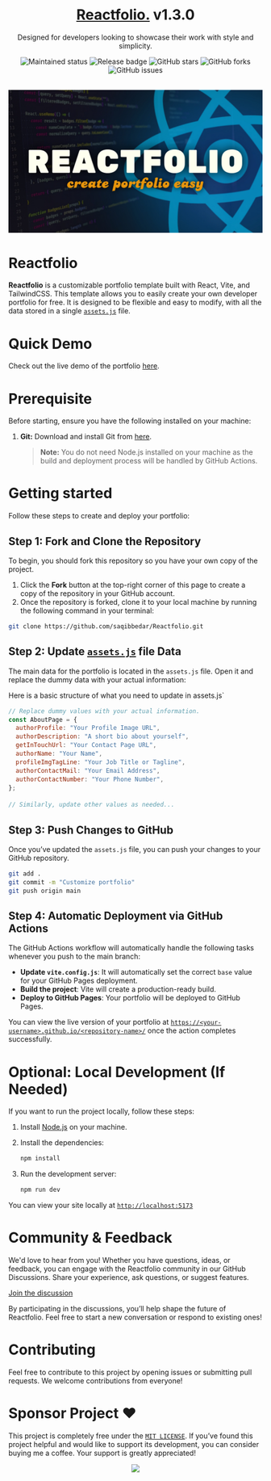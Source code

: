 
<div align="center">
<span><h1><a href="https://saqibbedar.github.io/Reactfolio/" target="_blank">Reactfolio.</a> v1.3.0</h1></span>

<span>Designed for developers looking to showcase their work with style and simplicity.</span>

<div align="center">
    <img src="https://img.shields.io/badge/maintenance-actively--developed-brightgreen.svg" alt="Maintained status" />
    <img src="https://img.shields.io/github/v/release/saqibbedar/Reactfolio.svg" alt="Release badge" />
  <img src="https://img.shields.io/github/stars/saqibbedar/Reactfolio.svg" alt="GitHub stars" />
   <img src="https://img.shields.io/github/forks/saqibbedar/Reactfolio.svg" alt="GitHub forks" />
  <img src="https://img.shields.io/github/issues/saqibbedar/Reactfolio.svg" alt="GitHub issues" />
</div>

</div>

</br>

![Reactfolio Header Image](./public/header.jpg)

# Reactfolio

**Reactfolio** is a customizable portfolio template built with React, Vite, and TailwindCSS. This template allows you to easily create your own developer portfolio for free. It is designed to be flexible and easy to modify, with all the data stored in a single [`assets.js`](https://github.com/saqibbedar/Reactfolio/blob/main/src/assets/assets.js) file.

# Quick Demo

Check out the live demo of the portfolio [here](https://saqibbedar.github.io/Reactfolio/).


# Prerequisite

Before starting, ensure you have the following installed on your machine:

1. **Git:** Download and install Git from [here](https://git-scm.com/downloads).
   
   > **Note:** You do not need Node.js installed on your machine as the build and deployment process will be handled by GitHub Actions.


# Getting started

Follow these steps to create and deploy your portfolio:

## Step 1: Fork and Clone the Repository

To begin, you should fork this repository so you have your own copy of the project.

1. Click the **Fork** button at the top-right corner of this page to create a copy of the repository in your GitHub account.
2. Once the repository is forked, clone it to your local machine by running the following command in your terminal:

```bash
git clone https://github.com/saqibbedar/Reactfolio.git
```

## Step 2: Update [`assets.js`](https://github.com/saqibbedar/Reactfolio/blob/main/src/assets/assets.js) file Data

The main data for the portfolio is located in the `assets.js` file. Open it and replace the dummy data with your actual information:

Here is a basic structure of what you need to update in assets.js`

```js
// Replace dummy values with your actual information.
const AboutPage = {
  authorProfile: "Your Profile Image URL",
  authorDescription: "A short bio about yourself",
  getInTouchUrl: "Your Contact Page URL",
  authorName: "Your Name",
  profileImgTagLine: "Your Job Title or Tagline",
  authorContactMail: "Your Email Address",
  authorContactNumber: "Your Phone Number",
};

// Similarly, update other values as needed...
```

## Step 3:  Push Changes to GitHub

Once you’ve updated the `assets.js` file, you can push your changes to your GitHub repository.

```bash
git add .
git commit -m "Customize portfolio"
git push origin main
```

## Step 4: Automatic Deployment via GitHub Actions

The GitHub Actions workflow will automatically handle the following tasks whenever you push to the main branch:

* **Update `vite.config.js`**: It will automatically set the correct `base` value for your GitHub Pages deployment.
* **Build the project**: Vite will create a production-ready build.
* **Deploy to GitHub Pages**: Your portfolio will be deployed to GitHub Pages.

You can view the live version of your portfolio at [`https://<your-username>.github.io/<repository-name>/`](https://<your-username>.github.io/<repository-name>/) once the action completes successfully.

# Optional: Local Development (If Needed)

If you want to run the project locally, follow these steps:

1. Install [Node.js](https://nodejs.org/en/download/prebuilt-installer) on your machine.
2. Install the dependencies:

    ```bash
    npm install
    ```

2. Run the development server:

    ```bash
    npm run dev
    ```

You can view your site locally at [`http://localhost:5173`](http://localhost:5173)


# Community & Feedback

We'd love to hear from you! Whether you have questions, ideas, or feedback, you can engage with the Reactfolio community in our GitHub Discussions. Share your experience, ask questions, or suggest features.

[Join the discussion](https://github.com/saqibbedar/Reactfolio/discussions)

By participating in the discussions, you’ll help shape the future of Reactfolio. Feel free to start a new conversation or respond to existing ones!

# Contributing

Feel free to contribute to this project by opening issues or submitting pull requests. We welcome contributions from everyone!

# Sponsor Project ❤️

This project is completely free under the [`MIT LICENSE`](https://github.com/saqibbedar/Reactfolio?tab=MIT-1-ov-file). If you’ve found this project helpful and would like to support its development, you can consider buying me a coffee. Your support is greatly appreciated!

<div align="center">
<a href="https://www.buymeacoffee.com/saqibbedar"><img src="https://img.buymeacoffee.com/button-api/?text=Buy me a coffee&emoji=&slug=saqibbedar&button_colour=5F7FFF&font_colour=ffffff&font_family=Poppins&outline_colour=000000&coffee_colour=FFDD00"></a></div>